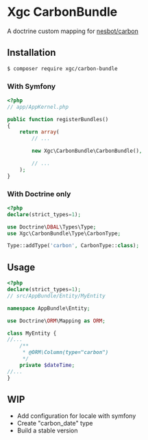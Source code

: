 # Xgc CarbonBundle

A doctrine custom mapping for <a href='https://github.com/briannesbitt/Carbon' target='_blank'>nesbot/carbon</a>

## Installation

```bash
$ composer require xgc/carbon-bundle
```

### With Symfony

```php
<?php
// app/AppKernel.php

public function registerBundles()
{
    return array(
        // ...

        new Xgc\CarbonBundle\CarbonBundle(),

        // ...
    );
}
```

### With Doctrine only

```php
<?php
declare(strict_types=1);

use Doctrine\DBAL\Types\Type;
use Xgc\CarbonBundle\Type\CarbonType;

Type::addType('carbon', CarbonType::class);

```


## Usage

```php
<?php
declare(strict_types=1);
// src/AppBundle/Entity/MyEntity

namespace AppBundle\Entity;

use Doctrine\ORM\Mapping as ORM;

class MyEntity {
//...
    /**
     * @ORM\Column(type="carbon") 
     */
    private $dateTime;
//...
}
```

## WIP

* Add configuration for locale with symfony
* Create "carbon_date" type
* Build a stable version
